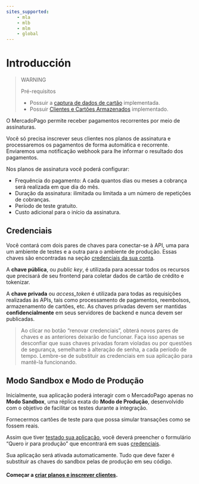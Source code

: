 ```yaml
---
sites_supported:
    - mla
    - mlb
    - mlm
    - global
---
```



# Introducción

> WARNING
>
> Pré-requisitos
>
> * Possuir a [captura de dados de cartão](/guides/payments/api/receiving-payment-by-card.pt.md#captura-de-dados-de-cartão) implementada.
> * Possuir [Clientes e Cartões Armazenados](/guides/payments/api/customers-and-cards.pt.md) implementado.


O MercadoPago permite receber pagamentos recorrentes por meio de assinaturas.

Você só precisa inscrever seus clientes nos planos de assinatura e processaremos os pagamentos de forma automática e recorrente. Enviaremos uma notificação webhook para lhe informar o resultado dos pagamentos.

Nos planos de assinatura você poderá configurar:

* Frequência do pagamento: A cada quantos dias ou meses a cobrança será realizada em que dia do mês.
* Duração da assinatura: ilimitada ou limitada a um número de repetições de cobranças.
* Período de teste gratuito.
* Custo adicional para o início da assinatura.

## Credenciais

Você contará com dois pares de chaves para conectar-se à API, uma para um ambiente de testes e a outra para o ambiente de produção. Essas chaves são encontradas na seção [credenciais da sua conta](https://www.mercadopago.com.ar/account/credentials).

A **chave pública**, ou *public key*, é utilizada para acessar todos os recursos que precisará de seu frontend para coletar dados de cartão de crédito e tokenizar.

A **chave privada** ou *access_token* é utilizada para todas as requisições realizadas às APIs, tais como processamento de pagamentos, reembolsos, armazenamento de cartões, etc. As chaves privadas devem ser mantidas **confidencialmente** em seus servidores de backend e nunca devem ser publicadas.

> Ao clicar no botão “renovar credenciais”, obterá novos pares de chaves e as anteriores deixarão de funcionar. Faça isso apenas se desconfiar que suas chaves privadas foram violadas ou por questões de segurança, semelhante à alteração de senha, a cada período de tempo. Lembre-se de substituir as credenciais em sua aplicação para mantê-la funcionando.


## Modo Sandbox e Modo de Produção

Inicialmente, sua aplicação poderá interagir com o MercadoPago apenas no **Modo Sandbox**, uma réplica exata do **Modo de Produção**, desenvolvido com o objetivo de facilitar os testes durante a integração.

Fornecermos cartões de teste para que possa simular transações como se fossem reais.

Assim que tiver [testado sua aplicação](/guides/subscriptions/api/testing.pt.md), você deverá preencher o formulário “Quero ir para produção” que encontrará em suas [credenciais](https://www.mercadopago.com.ar/account/credentials).

Sua aplicação será ativada automaticamente. Tudo que deve fazer é substituir as chaves do sandbox pelas de produção em seu código.

#### Começar a [criar planos e inscrever clientes](/guides/subscriptions/api/create-subscription.es.md).
